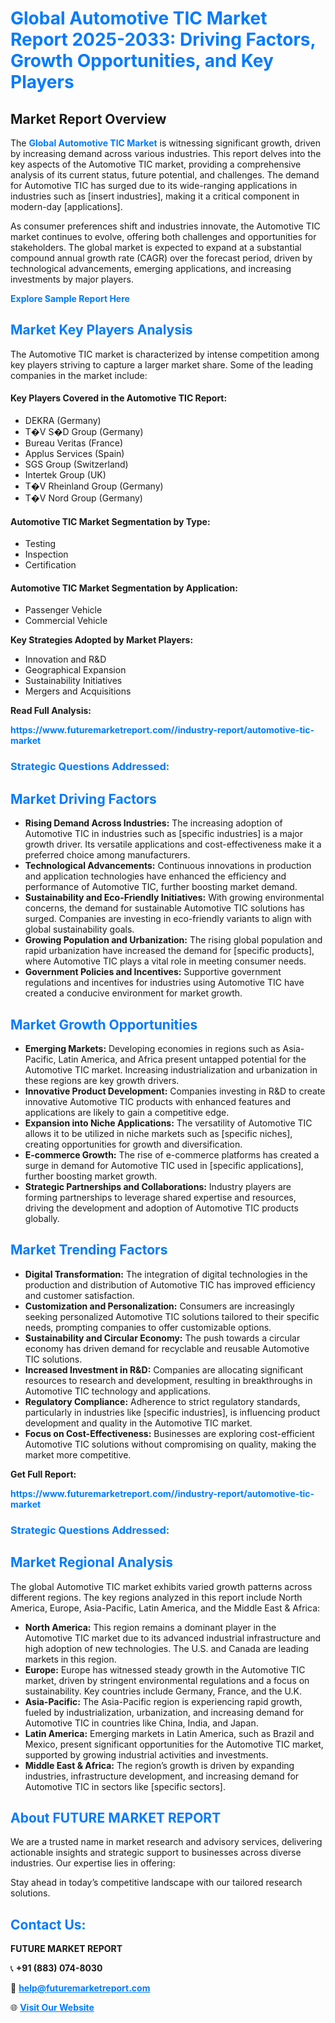 <h1 style="color: #007BFF;">Global Automotive TIC Market Report 2025-2033: Driving Factors, Growth Opportunities, and Key Players</h1>

<section id="overview">
<h2>Market Report Overview</h2>
<p>The <a href="https://www.futuremarketreport.com//industry-report/automotive-tic-market" style="color: #007BFF; text-decoration: none;"><strong>Global Automotive TIC Market</strong></a> is witnessing significant growth, driven by increasing demand across various industries. This report delves into the key aspects of the Automotive TIC market, providing a comprehensive analysis of its current status, future potential, and challenges. The demand for Automotive TIC has surged due to its wide-ranging applications in industries such as [insert industries], making it a critical component in modern-day [applications].</p>
<p>As consumer preferences shift and industries innovate, the Automotive TIC market continues to evolve, offering both challenges and opportunities for stakeholders. The global market is expected to expand at a substantial compound annual growth rate (CAGR) over the forecast period, driven by technological advancements, emerging applications, and increasing investments by major players.</p>
</section>

<section id="overview">
<p><a href="https://www.futuremarketreport.com//request-sample/reportId=84922" style="color: #007BFF; text-decoration: none;"><strong>Explore Sample Report Here</strong></a></p>
</section>

<section id="key-players">
<h2 style="color: #007BFF;">Market Key Players Analysis</h2>
<p>The Automotive TIC market is characterized by intense competition among key players striving to capture a larger market share. Some of the leading companies in the market include:</p>
<h4>Key Players Covered in the Automotive TIC Report:</h4>
<ul><li>DEKRA (Germany)</li><li>T�V S�D Group (Germany)</li><li>Bureau Veritas (France)</li><li>Applus Services (Spain)</li><li>SGS Group (Switzerland)</li><li>Intertek Group (UK)</li><li>T�V Rheinland Group (Germany)</li><li>T�V Nord Group (Germany)</li></ul>
<h4>Automotive TIC Market Segmentation by Type:</h4>
<ul><li>Testing</li><li>Inspection</li><li>Certification</li></ul>

<h4>Automotive TIC Market Segmentation by Application:</h4>
<ul><li>Passenger Vehicle</li><li>Commercial Vehicle</li></ul>
<p><strong>Key Strategies Adopted by Market Players:</strong></p>
<ul>
<li>Innovation and R&D</li>
<li>Geographical Expansion</li>
<li>Sustainability Initiatives</li>
<li>Mergers and Acquisitions</li>
</ul>
</section>

<section>
<p><strong>Read Full Analysis: </strong></p><a href="https://www.futuremarketreport.com//industry-report/automotive-tic-market" style="color: #007BFF; text-decoration: none;"><strong>https://www.futuremarketreport.com//industry-report/automotive-tic-market</strong></a>
<h3 style="color: #007BFF;">Strategic Questions Addressed:</h3>
</section>

<section id="driving-factors">
<h2 style="color: #007BFF;">Market Driving Factors</h2>
<ul>
<li><strong>Rising Demand Across Industries:</strong> The increasing adoption of Automotive TIC in industries such as [specific industries] is a major growth driver. Its versatile applications and cost-effectiveness make it a preferred choice among manufacturers.</li>
<li><strong>Technological Advancements:</strong> Continuous innovations in production and application technologies have enhanced the efficiency and performance of Automotive TIC, further boosting market demand.</li>
<li><strong>Sustainability and Eco-Friendly Initiatives:</strong> With growing environmental concerns, the demand for sustainable Automotive TIC solutions has surged. Companies are investing in eco-friendly variants to align with global sustainability goals.</li>
<li><strong>Growing Population and Urbanization:</strong> The rising global population and rapid urbanization have increased the demand for [specific products], where Automotive TIC plays a vital role in meeting consumer needs.</li>
<li><strong>Government Policies and Incentives:</strong> Supportive government regulations and incentives for industries using Automotive TIC have created a conducive environment for market growth.</li>
</ul>
</section>

<section id="growth-opportunities">
<h2 style="color: #007BFF;">Market Growth Opportunities</h2>
<ul>
<li><strong>Emerging Markets:</strong> Developing economies in regions such as Asia-Pacific, Latin America, and Africa present untapped potential for the Automotive TIC market. Increasing industrialization and urbanization in these regions are key growth drivers.</li>
<li><strong>Innovative Product Development:</strong> Companies investing in R&D to create innovative Automotive TIC products with enhanced features and applications are likely to gain a competitive edge.</li>
<li><strong>Expansion into Niche Applications:</strong> The versatility of Automotive TIC allows it to be utilized in niche markets such as [specific niches], creating opportunities for growth and diversification.</li>
<li><strong>E-commerce Growth:</strong> The rise of e-commerce platforms has created a surge in demand for Automotive TIC used in [specific applications], further boosting market growth.</li>
<li><strong>Strategic Partnerships and Collaborations:</strong> Industry players are forming partnerships to leverage shared expertise and resources, driving the development and adoption of Automotive TIC products globally.</li>
</ul>
</section>

<section id="trending-factors">
<h2 style="color: #007BFF;">Market Trending Factors</h2>
<ul>
<li><strong>Digital Transformation:</strong> The integration of digital technologies in the production and distribution of Automotive TIC has improved efficiency and customer satisfaction.</li>
<li><strong>Customization and Personalization:</strong> Consumers are increasingly seeking personalized Automotive TIC solutions tailored to their specific needs, prompting companies to offer customizable options.</li>
<li><strong>Sustainability and Circular Economy:</strong> The push towards a circular economy has driven demand for recyclable and reusable Automotive TIC solutions.</li>
<li><strong>Increased Investment in R&D:</strong> Companies are allocating significant resources to research and development, resulting in breakthroughs in Automotive TIC technology and applications.</li>
<li><strong>Regulatory Compliance:</strong> Adherence to strict regulatory standards, particularly in industries like [specific industries], is influencing product development and quality in the Automotive TIC market.</li>
<li><strong>Focus on Cost-Effectiveness:</strong> Businesses are exploring cost-efficient Automotive TIC solutions without compromising on quality, making the market more competitive.</li>
</ul>
</section>

<section>
<p><strong>Get Full Report: </strong></p><a href="https://www.futuremarketreport.com//industry-report/automotive-tic-market" style="color: #007BFF; text-decoration: none;"><strong>https://www.futuremarketreport.com//industry-report/automotive-tic-market</strong></a>
<h3 style="color: #007BFF;">Strategic Questions Addressed:</h3>
</section>


<section id="regional-analysis">
<h2 style="color: #007BFF;">Market Regional Analysis</h2>
<p>The global Automotive TIC market exhibits varied growth patterns across different regions. The key regions analyzed in this report include North America, Europe, Asia-Pacific, Latin America, and the Middle East & Africa:</p>
<ul>
<li><strong>North America:</strong> This region remains a dominant player in the Automotive TIC market due to its advanced industrial infrastructure and high adoption of new technologies. The U.S. and Canada are leading markets in this region.</li>
<li><strong>Europe:</strong> Europe has witnessed steady growth in the Automotive TIC market, driven by stringent environmental regulations and a focus on sustainability. Key countries include Germany, France, and the U.K.</li>
<li><strong>Asia-Pacific:</strong> The Asia-Pacific region is experiencing rapid growth, fueled by industrialization, urbanization, and increasing demand for Automotive TIC in countries like China, India, and Japan.</li>
<li><strong>Latin America:</strong> Emerging markets in Latin America, such as Brazil and Mexico, present significant opportunities for the Automotive TIC market, supported by growing industrial activities and investments.</li>
<li><strong>Middle East & Africa:</strong> The region’s growth is driven by expanding industries, infrastructure development, and increasing demand for Automotive TIC in sectors like [specific sectors].</li>
</ul>
</section>

<footer>
<h2 style="color: #007BFF;">About FUTURE MARKET REPORT</h2>
<p>We are a trusted name in market research and advisory services, delivering actionable insights and strategic support to businesses across diverse industries. Our expertise lies in offering:</p>

<p>Stay ahead in today’s competitive landscape with our tailored research solutions.</p>

<h2 style="color: #007BFF;">Contact Us:</h2>
<p><strong>FUTURE MARKET REPORT</strong></p>
<p>📞 <strong>+91 (883) 074-8030</strong></p>
<p>📧 <strong><a href="mailto:help@futuremarketreport.com" style="color: #007BFF;">help@futuremarketreport.com</a></strong></p>
<p>🌐 <strong><a href="https://www.futuremarketreport.com/" style="color: #007BFF;">Visit Our Website</a></strong></p>
</footer>